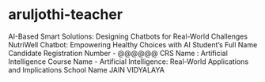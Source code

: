 # aruljothi-teacher
AI-Based Smart Solutions: Designing Chatbots for Real-World Challenges NutriWell Chatbot: Empowering Healthy Choices with AI
Student’s Full Name
Candidate Registration Number - @@@@@@
CRS Name : Artificial Intelligence
Course Name - Artificial Intelligence: Real-World Applications and Implications
School Name JAIN VIDYALAYA
